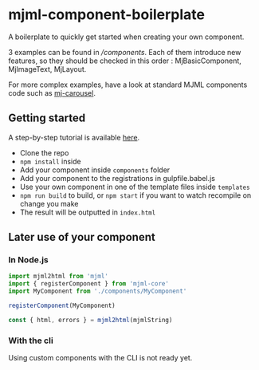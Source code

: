 # mjml-component-boilerplate

A boilerplate to quickly get started when creating your own component.  

3 examples can be found in */components*. Each of them introduce new features, so they should be checked in this order : MjBasicComponent, MjImageText, MjLayout.

For more complex examples, have a look at standard MJML components code such as [mj-carousel](https://github.com/mjmlio/mjml/tree/master/packages/mjml-accordion).

## Getting started

A step-by-step tutorial is available [here](https://medium.com/mjml-making-responsive-email-easy/tutorial-creating-your-own-component-with-mjml-4-1c0e84e97b36).

* Clone the repo
* `npm install` inside
* Add your component inside `components` folder
* Add your component to the registrations in gulpfile.babel.js
* Use your own component in one of the template files inside `templates`
* `npm run build` to build, or `npm start` if you want to watch recompile on change you make
* The result will be outputted in `index.html`


## Later use of your component

### In Node.js
```js
import mjml2html from 'mjml'
import { registerComponent } from 'mjml-core'
import MyComponent from './components/MyComponent'

registerComponent(MyComponent)

const { html, errors } = mjml2html(mjmlString)
```

### With the cli

Using custom components with the CLI is not ready yet.

